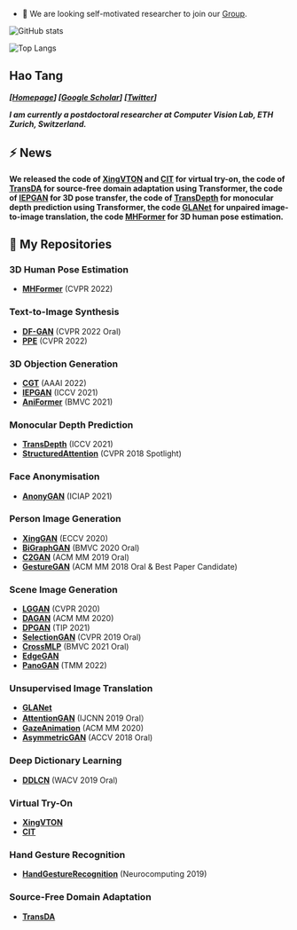 - 👯 We are looking self-motivated researcher to join our [Group](https://scholar.google.com/citations?user=9zJkeEMAAAAJ&hl=en).

![GitHub stats](https://github-readme-stats.vercel.app/api?username=Ha0Tang&show_icons=true&theme=radical)  

![Top Langs](https://github-readme-stats.vercel.app/api/top-langs/?username=Ha0Tang&show_icons=true&theme=radical)

## Hao Tang
_**[[Homepage](http://disi.unitn.it/~hao.tang/)] [[Google Scholar](https://scholar.google.com/citations?user=9zJkeEMAAAAJ&hl=en)] [[Twitter](https://twitter.com/HaoTang_ai)]**_

<!-- _**I am currently a postdoctoral researcher at Computer Vision Lab, ETH Zurich, Switzerland.**_ -->
_**I am currently a postdoctoral researcher at Computer Vision Lab, ETH Zurich, Switzerland.**_

## ⚡  **News**
**We released the code of [XingVTON](https://github.com/Ha0Tang/XingVTON) and [CIT](https://github.com/Amazingren/CIT) for virtual try-on, the code of [TransDA](https://github.com/ygjwd12345/TransDA) for source-free domain adaptation using Transformer, the code of [IEPGAN](https://github.com/mikecheninoulu/Unsupervised_IEPGAN) for 3D pose transfer, the code of [TransDepth](https://github.com/ygjwd12345/TransDepth) for monocular depth prediction using Transformer, the code [GLANet](https://github.com/ygjwd12345/GLANet) for unpaired image-to-image translation, the code [MHFormer](https://github.com/Vegetebird/MHFormer) for 3D human pose estimation.**

## 🌱 **My Repositories**
### 3D Human Pose Estimation
- **[MHFormer](https://github.com/Vegetebird/MHFormer)** (CVPR 2022)

### Text-to-Image Synthesis
- **[DF-GAN](https://github.com/tobran/DF-GAN)** (CVPR 2022 Oral)
- **[PPE](https://github.com/zipengxuc/PPE-Pytorch)** (CVPR 2022)

### 3D Objection Generation
- **[CGT](https://github.com/mikecheninoulu/CGT)** (AAAI 2022)
- **[IEPGAN](https://github.com/mikecheninoulu/Unsupervised_IEPGAN)** (ICCV 2021)
- **[AniFormer](https://github.com/mikecheninoulu/AniFormer)** (BMVC 2021)

### Monocular Depth Prediction
- **[TransDepth](https://github.com/ygjwd12345/TransDepth)** (ICCV 2021)
- **[StructuredAttention](https://github.com/danxuhk/StructuredAttentionDepthEstimation)** (CVPR 2018 Spotlight)

### Face Anonymisation
- **[AnonyGAN](https://github.com/Fodark/anonygan)** (ICIAP 2021)

### Person Image Generation 
- **[XingGAN](https://github.com/Ha0Tang/XingGAN)** (ECCV 2020)
- **[BiGraphGAN](https://github.com/Ha0Tang/BiGraphGAN)** (BMVC 2020 Oral)
- **[C2GAN](https://github.com/Ha0Tang/C2GAN)** (ACM MM 2019 Oral)
- **[GestureGAN](https://github.com/Ha0Tang/GestureGAN)** (ACM MM 2018 Oral & Best Paper Candidate)

### Scene Image Generation
- **[LGGAN](https://github.com/Ha0Tang/LGGAN)** (CVPR 2020)
- **[DAGAN](https://github.com/Ha0Tang/DAGAN)** (ACM MM 2020)
- **[DPGAN](https://github.com/Ha0Tang/DPGAN)** (TIP 2021)
- **[SelectionGAN](https://github.com/Ha0Tang/SelectionGAN)** (CVPR 2019 Oral)
- **[CrossMLP](https://github.com/Amazingren/CrossMLP)** (BMVC 2021 Oral)
- **[EdgeGAN](https://github.com/Ha0Tang/EdgeGAN)**
- **[PanoGAN](https://github.com/sswuai/PanoGAN)** (TMM 2022)

### Unsupervised Image Translation
- **[GLANet](https://github.com/ygjwd12345/GLANet)**
- **[AttentionGAN](https://github.com/Ha0Tang/AttentionGAN)** (IJCNN 2019 Oral）
- **[GazeAnimation](https://github.com/zhangqianhui/GazeAnimation)** (ACM MM 2020)
- **[AsymmetricGAN](https://github.com/Ha0Tang/AsymmetricGAN)** (ACCV 2018 Oral)

### Deep Dictionary Learning
- **[DDLCN](https://github.com/Ha0Tang/DDLCN)** (WACV 2019 Oral)

### Virtual Try-On
- **[XingVTON](https://github.com/Ha0Tang/XingVTON)**
- **[CIT](https://github.com/Amazingren/CIT)**

### Hand Gesture Recognition
- **[HandGestureRecognition](https://github.com/Ha0Tang/HandGestureRecognition)** (Neurocomputing 2019)

### Source-Free Domain Adaptation
- **[TransDA](https://github.com/ygjwd12345/TransDA)**
